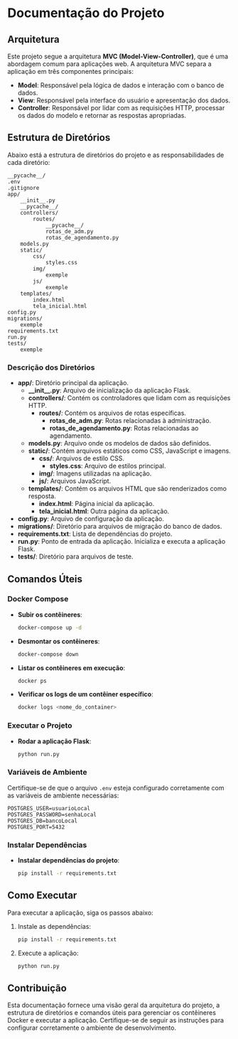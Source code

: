 # Documentação do Projeto

## Arquitetura

Este projeto segue a arquitetura **MVC (Model-View-Controller)**, que é uma abordagem comum para aplicações web. A arquitetura MVC separa a aplicação em três componentes principais:

- **Model**: Responsável pela lógica de dados e interação com o banco de dados.
- **View**: Responsável pela interface do usuário e apresentação dos dados.
- **Controller**: Responsável por lidar com as requisições HTTP, processar os dados do modelo e retornar as respostas apropriadas.

## Estrutura de Diretórios

Abaixo está a estrutura de diretórios do projeto e as responsabilidades de cada diretório:

```
__pycache__/
.env
.gitignore
app/
    __init__.py
    __pycache__/
    controllers/
        routes/
            __pycache__/
            rotas_de_adm.py
            rotas_de_agendamento.py
    models.py
    static/
        css/
            styles.css
        img/
            exemple
        js/
            exemple
    templates/
        index.html
        tela_inicial.html
config.py
migrations/
    exemple
requirements.txt
run.py
tests/
    exemple
```

### Descrição dos Diretórios

- **app/**: Diretório principal da aplicação.
  - **\_\_init\_\_.py**: Arquivo de inicialização da aplicação Flask.
  - **controllers/**: Contém os controladores que lidam com as requisições HTTP.
    - **routes/**: Contém os arquivos de rotas específicas.
      - **rotas_de_adm.py**: Rotas relacionadas à administração.
      - **rotas_de_agendamento.py**: Rotas relacionadas ao agendamento.
  - **models.py**: Arquivo onde os modelos de dados são definidos.
  - **static/**: Contém arquivos estáticos como CSS, JavaScript e imagens.
    - **css/**: Arquivos de estilo CSS.
      - **styles.css**: Arquivo de estilos principal.
    - **img/**: Imagens utilizadas na aplicação.
    - **js/**: Arquivos JavaScript.
  - **templates/**: Contém os arquivos HTML que são renderizados como resposta.
    - **index.html**: Página inicial da aplicação.
    - **tela_inicial.html**: Outra página da aplicação.
- **config.py**: Arquivo de configuração da aplicação.
- **migrations/**: Diretório para arquivos de migração do banco de dados.
- **requirements.txt**: Lista de dependências do projeto.
- **run.py**: Ponto de entrada da aplicação. Inicializa e executa a aplicação Flask.
- **tests/**: Diretório para arquivos de teste.

## Comandos Úteis

### Docker Compose

- **Subir os contêineres**:

  ```sh
  docker-compose up -d
  ```

- **Desmontar os contêineres**:

  ```sh
  docker-compose down
  ```

- **Listar os contêineres em execução**:

  ```sh
  docker ps
  ```

- **Verificar os logs de um contêiner específico**:
  ```sh
  docker logs <nome_do_container>
  ```

### Executar o Projeto

- **Rodar a aplicação Flask**:
  ```sh
  python run.py
  ```

### Variáveis de Ambiente

Certifique-se de que o arquivo `.env` esteja configurado corretamente com as variáveis de ambiente necessárias:

```env
POSTGRES_USER=usuarioLocal
POSTGRES_PASSWORD=senhaLocal
POSTGRES_DB=bancoLocal
POSTGRES_PORT=5432
```

### Instalar Dependências

- **Instalar dependências do projeto**:
  ```sh
  pip install -r requirements.txt
  ```

## Como Executar

Para executar a aplicação, siga os passos abaixo:

1. Instale as dependências:

   ```sh
   pip install -r requirements.txt
   ```

2. Execute a aplicação:
   ```sh
   python run.py
   ```

## Contribuição

Esta documentação fornece uma visão geral da arquitetura do projeto, a estrutura de diretórios e comandos úteis para gerenciar os contêineres Docker e executar a aplicação. Certifique-se de seguir as instruções para configurar corretamente o ambiente de desenvolvimento.
